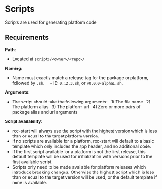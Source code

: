 # Scripts
Scripts are used for generating platform code.

## Requirements
__Path__:
- Located at `scripts/<owner>/<repo>/`

__Naming__:
- Name must exactly match a release tag for the package or platform, followed by `.sh`.
    - IE: `0.12.3.sh`, or `v0.0.0-alpha1.sh`.

__Arguments__:
- The script should take the following arguments:
  1) The file name
  2) The platform alias
  3) The platform url
  4) Zero or more pairs of package alias and url arguments

__Script availability__:
- roc-start will always use the script with the highest version which is less than or equal to the target platform version.
- If no scripts are available for a platform, roc-start will default to a basic template which only includes the app header, and no additional code.
- If the first script available for a platform is not the first release, this default template will be used for initialization with versions prior to the first available script.
-  Scripts only need to be made available for platform releases which introduce breaking changes. Otherwise the highest script which is less than or equal to the target version will be used, or the default template if none is available.

